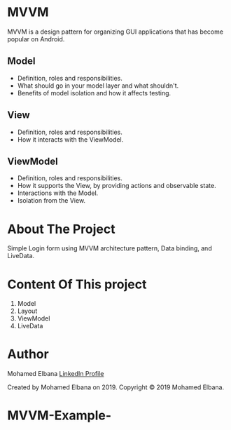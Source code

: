 # MVVM 

MVVM is a design pattern for organizing GUI applications that has become popular on Android.

## Model
-  Definition, roles and responsibilities.
- What should go in your model layer and what shouldn't.
- Benefits of model isolation and how it affects testing.

## View
-  Definition, roles and responsibilities.
-  How it interacts with the ViewModel.

## ViewModel
-  Definition, roles and responsibilities.
-  How it supports the View, by providing actions and observable state.
-  Interactions with the Model.
-  Isolation from the View.

# About The Project

Simple Login form using MVVM architecture pattern, Data binding, and LiveData.

# Content Of This project

1. Model
2. Layout
3. ViewModel
4. LiveData

# Author

Mohamed Elbana [LinkedIn Profile](https://www.linkedin.com/in/mohamed-elbana-a5a214ab)

Created by Mohamed Elbana on 2019.
Copyright © 2019 Mohamed Elbana.
# MVVM-Example-
